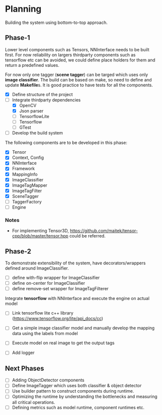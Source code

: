 # Planning
Building the system using bottom-to-top approach.

## Phase-1
Lower level components such as Tensors, NNInterface needs to be built first. For now reliability on largers thirdparty components such as tensorflow etc can be avoided, we could define place holders for them and return a predefined values.

For now only one tagger (**scene tagger**) can be targed which uses only **image classifier**. 
The build can be based on make, so need to define and update **Makefile**s. It is good practice to have tests for all the components.

- [x] Define structure of the project
- [ ] Integrate thirdparty dependencies
    - [X] OpenCV
    - [X] Json parser
    - [ ] TensorflowLite
    - [ ] Tensorflow
    - [ ] GTest
- [ ] Develop the build system

The following components are to be developed in this phase:
- [X] Tensor
- [X] Context, Config
- [X] NNInterface
- [X] Framework
- [X] MappingInfo
- [X] ImageClassifier
- [X] ImageTagMapper
- [X] ImageTagFilter
- [X] SceneTagger
- [ ] TaggerFactory
- [ ] Engine

### Notes
- For implementing Tensor3D<type>, https://github.com/maitek/tensor-cpp/blob/master/tensor.hpp could be referred.

## Phase-2
To demonstrate extensibility of the system, have decorators/wrappers defined around ImageClassifier.
- [ ] define with-flip wrapper for ImageClassifier
- [ ] define on-center for ImageClassifier
- [ ] define remove-set wrapper for ImageTagFilterer

Integrate **tensorflow** with NNInterface and execute the engine on actual model
- [ ] Link tensorflow lite c++ library (https://www.tensorflow.org/lite/api_docs/cc)
- [ ] Get a simple image classifier model and manually develop the mapping data using the labels from model
- [ ] Execute model on real image to get the output tags

- [ ] Add logger

## Next Phases
- [ ] Adding ObjectDetector components
- [ ] Define ImageTagger which uses both classifier & object detector
- [ ] Use builder pattern to construct components during runtime.
- [ ] Optimizing the runtime by understanding the bottlenecks and measuring all critical operations.
- [ ] Defining metrics such as model runtime, component runtimes etc.
